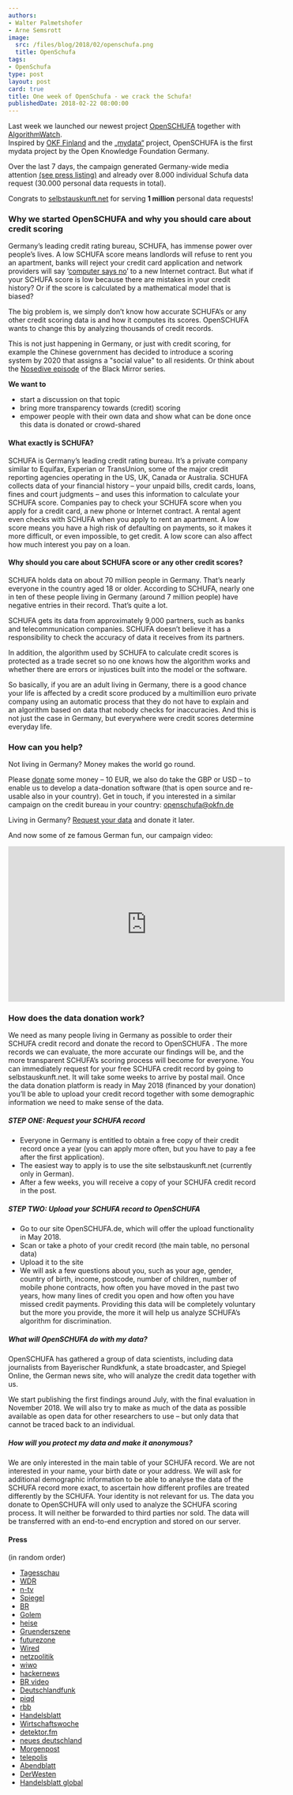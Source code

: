 ```yaml
---
authors:
- Walter Palmetshofer
- Arne Semsrott
image:
  src: /files/blog/2018/02/openschufa.png
  title: OpenSchufa
tags:
- OpenSchufa
type: post
layout: post
card: true
title: One week of OpenSchufa - we crack the Schufa!
publishedDate: 2018-02-22 08:00:00
---
```


Last week we launched our newest project [OpenSCHUFA](http://openschufa.de) together with [AlgorithmWatch](https://algorithmwatch.org/de/).<br> 
Inspired by [OKF Finland](http://www.okf.fi) and the [„mydata“](http://mydata.org) project, OpenSCHUFA is the first mydata project by the Open Knowledge Foundation Germany.

Over the last 7 days, the campaign generated Germany-wide media attention [(see press listing)](#media) 
and already over 8.000 individual Schufa data request (30.000 personal data requests in total).

Congrats to [selbstauskunft.net](http://selbstauskunft.net) for serving **1 million** personal data requests!


### Why we started OpenSCHUFA and why you should care about credit scoring 

Germany’s leading credit rating bureau, SCHUFA, has immense power over people’s lives. A low SCHUFA score means landlords will refuse to rent you an apartment, banks will reject your credit card application and network providers will say ‘[computer says no](https://youtu.be/AJQ3TM-p2QI?t=45)’ to a new Internet contract. But what if your SCHUFA score is low because there are mistakes in your credit history? Or if the score is calculated by a mathematical model that is biased?

The big problem is, we simply don’t know how accurate SCHUFA’s or any other credit scoring data is and how it computes its scores. OpenSCHUFA wants to change this by analyzing thousands of credit records.

This is not just happening in Germany, or just with credit scoring, for example the Chinese government has decided to introduce a scoring system by 2020 that assigns a "social value" to all residents. Or think about the [Nosedive episode](https://en.wikipedia.org/wiki/Nosedive) of the Black Mirror series. 

**We want to**
- start a discussion on that topic 
- bring more transparency towards (credit) scoring 
- empower people with their own data and show what can be done once this data is donated or crowd-shared


#### What exactly is SCHUFA?

SCHUFA is Germany’s leading credit rating bureau. It’s a private company similar to Equifax, Experian or TransUnion, some of the major credit reporting agencies operating in the US, UK, Canada or Australia.
SCHUFA collects data of your financial history – your unpaid bills, credit cards, loans, fines and court judgments – and uses this information to calculate your SCHUFA score. Companies pay to check your SCHUFA score when you apply for a credit card, a new phone or Internet contract. A rental agent even checks with SCHUFA when you apply to rent an apartment. A low score means you have a high risk of defaulting on payments, so it makes it more difficult, or even impossible, to get credit. A low score can also affect how much interest you pay on a loan.

#### Why should you care about SCHUFA score or any other credit scores?

SCHUFA holds data on about 70 million people in Germany. That’s nearly everyone in the country aged 18 or older. According to SCHUFA, nearly one in ten of these people living in Germany (around 7 million people) have negative entries in their record. That’s quite a lot.

SCHUFA gets its data from approximately 9,000 partners, such as banks and telecommunication companies. SCHUFA doesn’t believe it has a responsibility to check the accuracy of data it receives from its partners. 

In addition, the algorithm used by SCHUFA to calculate credit scores is protected as a trade secret so no one knows how the algorithm works and whether there are errors or injustices built into the model or the software.

So basically, if you are an adult living in Germany, there is a good chance your life is affected by a credit score produced by a multimillion euro private company using an automatic process that they do not have to explain and an algorithm based on data that nobody checks for inaccuracies. And this is not just the case in Germany, but everywhere were credit scores determine everyday life. 

### How can you help?

Not living in Germany? Money makes the world go round.

Please [donate](https://www.startnext.com/en/openschufa) some money – 10 EUR, we also do take the GBP or USD –  to enable us to develop a data-donation software (that is open source and re-usable also in your country). Get in touch, if you interested in a similar campaign on the credit bureau in your country: openschufa@okfn.de

Living in Germany? [Request your data](http://selbstauskunft.de/schufa) and donate it later.

And now some of ze famous German fun, our campaign video:

<iframe width="560" height="315" src="https://www.youtube-nocookie.com/embed/HBsD8BdXSCY?cc_lang_pref=en&amp;cc_load_policy=1" frameborder="0" allow="autoplay; encrypted-media" allowfullscreen=""></iframe>


 
### How does the data donation work?

We need as many people living in Germany as possible to order their SCHUFA credit record and donate the record to OpenSCHUFA . The more records we can evaluate, the more accurate our findings will be, and the more transparent SCHUFA’s scoring process will become for everyone. You can immediately request for your free SCHUFA credit record by going to selbstauskunft.net. It will take some weeks to arrive by postal mail. Once the data donation platform is ready in May 2018 (financed by your donation) you’ll be able to upload your credit record together with some demographic information we need to make sense of the data. 
##### STEP ONE: Request your SCHUFA record
* Everyone in Germany is entitled to obtain a free copy of their credit record once a year (you can apply more often, but you have to pay a fee after the first application).
* The easiest way to apply is to use the site selbstauskunft.net (currently only in German).
* After a few weeks, you will receive a copy of your SCHUFA credit record in the post.
##### STEP TWO: Upload your SCHUFA record to OpenSCHUFA
* Go to our site OpenSCHUFA.de, which will offer the upload functionality in May 2018.
* Scan or take a photo of your credit record (the main table, no personal data)
* Upload it to the site
* We will ask a few questions about you, such as your age, gender, country of birth, income, postcode, number of children, number of mobile phone contracts, how often you have moved in the past two years, how many lines of credit you open and how often you have missed credit payments. Providing this data will be completely voluntary but the more you provide, the more it will help us analyze SCHUFA’s algorithm for discrimination.

##### What will OpenSCHUFA do with my data?
OpenSCHUFA has gathered a group of data scientists, including data journalists from Bayerischer Rundkfunk, a state broadcaster, and Spiegel Online, the German news site, who will analyze the credit data together with us.

We start publishing the first findings around July, with the final evaluation in November 2018. We will also try to make as much of the data as possible available as open data for other researchers to use – but only data that cannot be traced back to an individual.

##### How will you protect my data and make it anonymous?
We are only interested in the main table of your SCHUFA record. We are not interested in your name, your birth date or your address. We will ask for additional demographic information to be able to analyse the data of the SCHUFA record more exact, to ascertain how different profiles are treated differently by the SCHUFA. Your identity is not relevant for us.
<a id="media"></a>
The data you donate to OpenSCHUFA will only used to analyze the SCHUFA scoring process. It will neither be forwarded to third parties nor sold. The data will be transferred with an end-to-end encryption and stored on our server.

<a id="media"></a>
#### Press
(in random order)

* [Tagesschau](http://www.tagesschau.de/inland/schufa-101.html)
* [WDR](https://www1.wdr.de/mediathek/video/sendungen/wdr-aktuell/video-schufa-score-transparent-machen--100.html) 
* [n-tv](https://www.n-tv.de/ratgeber/Aktivisten-wollen-Schufa-Code-knacken-article20288673.html) 
* [Spiegel](http://www.spiegel.de/wirtschaft/service/kreditwuerdigkeit-wie-die-schufa-formel-zu-knacken-ist-a-1193522.html) 
* [BR](https://www.br.de/nachrichten/blackbox-schufa-eine-initiative-will-transparenz-schaffen-100.html)
* [Golem](https://www.golem.de/news/openschufa-reverse-engineering-der-schufa-geplant-1802-132791.html)
* [heise](https://www.heise.de/newsticker/meldung/OpenSCHUFA-Projekt-will-Scoring-Methoden-rekonstruieren-3970425.html) 
* [Gruenderszene](https://www.gruenderszene.de/allgemein/openschufa-algorithmus-bonitaet-auskunft) 
* [futurezone](https://www.futurezone.de/netzpolitik/article213448091/OpenSCHUFA-will-mit-Crowdfunding-die-Schufa-Formel-knacken.html)
* [Wired](https://www.wired.de/collection/life/openschufa-macht-bonitaets-scoring-ueberpruefbar)
* [netzpolitik](https://netzpolitik.org/2018/jetzt-mitmachen-wir-knacken-die-schufa/)
* [wiwo](http://www.wiwo.de/videos/news/initiative-open-schufa-fordert-mehr-transparenz/20970138.html)
* [hackernews](https://news.ycombinator.com/item?id=16391260#16392311)
* [BR video](https://www.br.de/mediathek/video/verbraucher-tipp-ohne-schufa-kein-kredit-av:5a86d5bae4b2ba0018d49993)
* [Deutschlandfunk](https://www.deutschlandfunknova.de/nachrichten/initiative-datenjournalisten-wollen-schufa-bewertung-offen-legen)
* [piqd](https://www.piqd.de/technologie-gesellschaft/openschufa-wie-deine-daten-helfen-das-schufa-scoring-zu-hacken)
* [rbb](https://www.rbb24.de/wirtschaft/beitrag/2018/02/open-schufa-aufruf-datenspenden-ngo-berlin.html)
* [Handelsblatt](http://www.handelsblatt.com/finanzen/steuern-recht/recht/initiative-will-algorithmus-knacken-so-greift-open-schufa-die-auskunftei-an/20973246.html)
* [Wirtschaftswoche](http://www.wiwo.de/finanzen/steuern-recht/initiative-will-algorithmus-knacken-so-greift-open-schufa-die-auskunftei-an/20973728.html)
* [detektor.fm](https://detektor.fm/wirtschaft/frag-den-staat-open-schufa)
* [neues deutschland](https://www.neues-deutschland.de/artikel/1079929.openschufa-initiative-will-algorithmus-knacken.html)
* [Morgenpost](https://www.morgenpost.de/wirtschaft/article213506955/Initiative-Open-Schufa-will-den-Credit-Score-offenlegen.html)
* [telepolis](https://www.heise.de/tp/features/OpenSchufa-will-Bonitaetsauskunft-Algorithmus-herausfinden-3975166.html)
* [Abendblatt](https://www.abendblatt.de/wirtschaft/article213506955/Initiative-Open-Schufa-will-den-Credit-Score-offenlegen.html)
* [DerWesten](https://www.derwesten.de/wirtschaft/initiative-open-schufa-will-den-credit-score-offenlegen-id213506955.html)
* [Handelsblatt global](https://global.handelsblatt.com/politics/germany-mass-surveillance-social-credit-china-big-data-886786)